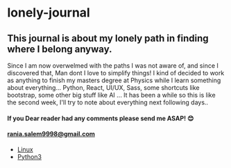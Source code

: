 # lonely-journal
## This journal is about my lonely path in finding where I belong anyway. 
Since I am now overwelmed with the paths I was not aware of, and since I discovered that, Man dont I love to simplify things!
I kind of decided to work as anything to finish my masters degree at Physics while I learn something about everything... 
Python, React, UI/UX, Sass, some shortcuts like bootstrap, some other big stuff like AI ... 
It has been a while so this is like the second week, I'll try to note about everything next following days..

#### If you Dear reader had any comments please send me ASAP! :blush: 
#### rania.salem9998@gmail.com


- [Linux](lonely-journal/Linux_1.md)
- [Python3](lonely-journal/python_1.md)
